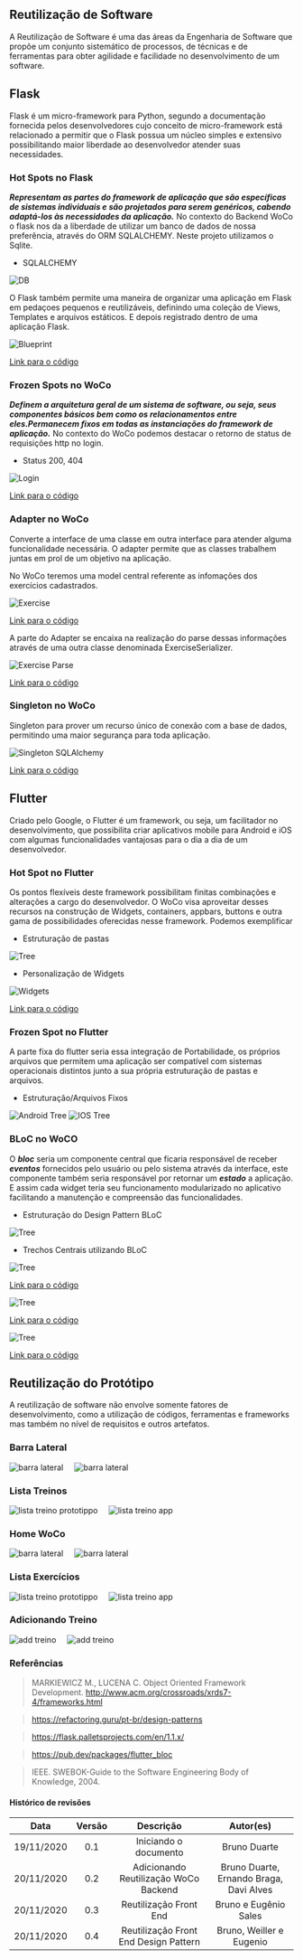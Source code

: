 ## Reutilização de Software
A Reutilização de Software é uma das áreas da Engenharia de Software que propõe um conjunto sistemático de processos, de técnicas e de ferramentas para obter agilidade e facilidade no desenvolvimento de um software.

## Flask
Flask é um micro-framework para Python, segundo a documentação fornecida pelos desenvolvedores cujo conceito de micro-framework está relacionado a permitir que o Flask possua um núcleo simples e extensivo possibilitando maior liberdade ao desenvolvedor atender suas necessidades.

### Hot Spots no Flask
***Representam as partes do framework de aplicação que são específicas de sistemas individuais e são projetados para serem genéricos, cabendo adaptá-los às necessidades da
aplicação.***
No contexto do Backend WoCo o flask nos da a liberdade de utilizar um banco de dados de nossa preferência, através do ORM SQLALCHEMY. Neste projeto utilizamos o Sqlite.


* SQLALCHEMY


![DB](./../img/db.png)

O Flask também permite uma maneira de organizar uma aplicação em Flask em pedaçoes pequenos e reutilizáveis, definindo uma coleção de Views, Templates e arquivos estáticos. E depois registrado dentro de uma aplicação Flask.

![Blueprint](./../img/blueprint.png)

[Link para o código](https://github.com/UnBArqDsw/2020.1_G9_WoCo_Backend/blob/master/Woco/app/routes/exercise.py)


### Frozen Spots no WoCo
***Definem a arquitetura geral de um sistema de software, ou seja, seus componentes básicos bem como os relacionamentos entre eles.Permanecem fixos em todas as instanciações do framework de aplicação.*** No contexto do WoCo podemos destacar o retorno de status de requisições http no login.

* Status 200, 404

![Login](./../img/statusApi.png)

[Link para o código](https://github.com/UnBArqDsw/2020.1_G9_WoCo_Backend/blob/master/Woco/app/routes/token.py)

### Adapter no WoCo
Converte a interface de uma classe em outra interface para atender alguma funcionalidade necessária. O adapter permite que as classes trabalhem juntas em prol de um objetivo na aplicação.

No WoCo teremos uma model central referente as infomações dos exercícios cadastrados.

![Exercise](./../img/exercise.png)

[Link para o código](https://github.com/UnBArqDsw/2020.1_G9_WoCo_Backend/blob/master/Woco/app/models/execise.py)

A parte do Adapter se encaixa na realização do parse dessas informações através de uma outra classe denominada ExerciseSerializer.

![Exercise Parse](./../img/exercise_serializer.png)

[Link para o código](https://github.com/UnBArqDsw/2020.1_G9_WoCo_Backend/blob/master/Woco/app/serialisers/exerciseSerialiser.py)

### Singleton no WoCo
Singleton para prover um recurso único de conexão com a base de dados, permitindo uma maior segurança para toda aplicação.

![Singleton SQLAlchemy](../img/singletonDb.png)

[Link para o código](https://github.com/UnBArqDsw/2020.1_G9_WoCo_Backend/blob/master/Woco/app/db/database.py)

## Flutter
Criado pelo Google, o Flutter é um framework, ou seja, um facilitador no desenvolvimento, que possibilita criar aplicativos mobile para Android e iOS com algumas funcionalidades vantajosas para o dia a dia de um desenvolvedor.

### Hot Spot no Flutter
Os pontos flexíveis deste framework possibilitam finitas combinações e alterações a cargo do desenvolvedor. O WoCo visa aproveitar desses recursos na construção de Widgets, containers, appbars, buttons e outra gama de possibilidades oferecidas nesse framework. Podemos exemplificar

* Estruturação de pastas

![Tree](./../img/directory.png)

* Personalização de Widgets

![Widgets](./../img/widget.png)

[Link para o código](https://github.com/UnBArqDsw/2020.1_G9_WoCo_Frontend/blob/main/lib/screens/todo.dart)


### Frozen Spot no Flutter
A parte fixa do flutter seria essa integração de Portabilidade, os próprios arquivos que permitem uma aplicação ser compatível com sistemas operacionais distintos junto a sua própria estruturação de pastas e arquivos.

* Estruturação/Arquivos Fixos

![Android Tree](./../img/android.png)
![IOS Tree](./../img/ios.png)


### BLoC no WoCO
O ***bloc*** seria um componente central que ficaria responsável de receber ***eventos*** fornecidos pelo usuário ou pelo sistema através da interface, este componente também seria responsável por retornar um ***estado*** a aplicação. E assim cada widget teria seu funcionamento modularizado no aplicativo facilitando a manutenção e compreensão das funcionalidades.

* Estruturação do Design Pattern BLoC

![Tree](./../img/bloc_tree.png)

* Trechos Centrais utilizando BLoC

![Tree](./../img/todo_bloc.png)

[Link para o código](https://github.com/UnBArqDsw/2020.1_G9_WoCo_Frontend/blob/main/lib/blocs/todoBloc/todo_bloc.dart)

![Tree](./../img/todo_state.png)

[Link para o código](https://github.com/UnBArqDsw/2020.1_G9_WoCo_Frontend/blob/main/lib/blocs/todoBloc/todo_state.dart)

![Tree](./../img/todo_event.png)

[Link para o código](https://github.com/UnBArqDsw/2020.1_G9_WoCo_Frontend/blob/main/lib/blocs/todoBloc/todo_event.dart)


## Reutilização do Protótipo
A reutilização de software não envolve somente fatores de desenvolvimento, como a utilização de códigos, ferramentas e frameworks mas também no nível de requisitos e outros artefatos.

### Barra Lateral
![barra lateral](./../../Base/1.1%20Projeto%20Não%20Orientado%20a%20Abordagens%20Específicas/prototipo/images/home_lateral.jpg)&nbsp;&nbsp;&nbsp;&nbsp;
![barra lateral](./../img/home_lateral.jpg)

### Lista Treinos
![lista treino prototippo](./../../Base/1.1%20Projeto%20Não%20Orientado%20a%20Abordagens%20Específicas/prototipo/images/lista_treinos.jpg)&nbsp;&nbsp;&nbsp;&nbsp;
![lista treino app](./../img/lista_treino.jpg)

### Home WoCo
![barra lateral](./../../Base/1.1%20Projeto%20Não%20Orientado%20a%20Abordagens%20Específicas/prototipo/images/home.jpg)&nbsp;&nbsp;&nbsp;&nbsp;
![barra lateral](./../img/home_final.jpg)

### Lista Exercícios
![lista treino prototippo](./../../Base/1.1%20Projeto%20Não%20Orientado%20a%20Abordagens%20Específicas/prototipo/images/lista_treinos.jpg)&nbsp;&nbsp;&nbsp;&nbsp;
![lista treino app](./../img/lista_exercicios.jpg)

### Adicionando Treino
![add treino](./../../Base/1.1%20Projeto%20Não%20Orientado%20a%20Abordagens%20Específicas/prototipo/images/add_treino.jpg)&nbsp;&nbsp;&nbsp;&nbsp;
![add treino](./../img/add_treino.jpg)



### Referências

> MARKIEWICZ M., LUCENA C. Object Oriented Framework
Development.
http://www.acm.org/crossroads/xrds7-4/frameworks.html

> https://refactoring.guru/pt-br/design-patterns

> https://flask.palletsprojects.com/en/1.1.x/

> https://pub.dev/packages/flutter_bloc

> IEEE. SWEBOK-Guide to the Software Engineering Body of
Knowledge, 2004.


#### Histórico de revisões
|    Data    | Versão |       Descrição       |    Autor(es)     |
| :--------: | :----: | :-------------------: | :--------------: |
| 19/11/2020 | 0.1 | Iniciando o documento | Bruno Duarte |
| 20/11/2020 | 0.2 | Adicionando Reutilização WoCo Backend  | Bruno Duarte, Ernando Braga, Davi Alves |
| 20/11/2020|0.3|Reutilização Front End|Bruno e Eugênio Sales|
| 20/11/2020|0.4|Reutilização Front End Design Pattern|Bruno, Weiller e Eugenio|
